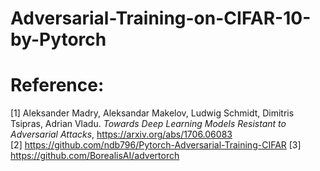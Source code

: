 # Adversarial-Training-on-CIFAR-10-by-Pytorch
# Reference:
[1] Aleksander Madry, Aleksandar Makelov, Ludwig Schmidt, Dimitris Tsipras, Adrian Vladu. *Towards Deep Learning Models Resistant to Adversarial Attacks*, https://arxiv.org/abs/1706.06083 <br />
[2] https://github.com/ndb796/Pytorch-Adversarial-Training-CIFAR
[3] https://github.com/BorealisAI/advertorch
